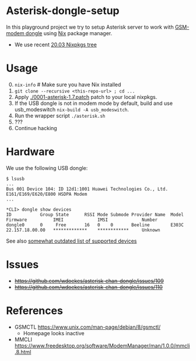 Asterisk-dongle-setup
=====================

In this playground project we try to setup Asterisk server to work with
[GSM-modem dongle](https://github.com/wdoekes/asterisk-chan-dongle) using
[Nix](https://nixos.org) package manager.

* We use recent
  [20.03 Nixpkgs tree](https://github.com/NixOS/nixpkgs/tree/076c67fdea6d0529a568c7d0e0a72e6bc161ecf5/)


Usage
=====

0. `nix-info` # Make sure you have Nix installed
1. `git clone --recursive <this-repo-url> ; cd ...`
2. Apply [./0001-asterisk-1.7.patch](./0001-asterisk-1.7.patch) patch to your
   local nixpkgs.
3. If the USB dongle is not in modem mode by default, build and use
   usb_modeswitch `nix-build -A usb_modeswitch`.
4. Run the wrapper script `./asterisk.sh`
5. ???
6. Continue hacking

Hardware
========

We use the following USB dongle:


```
$ lsusb
...
Bus 001 Device 104: ID 12d1:1001 Huawei Technologies Co., Ltd.  E161/E169/E620/E800 HSDPA Modem
...
```

```
*CLI> dongle show devices
ID           Group State      RSSI Mode Submode Provider Name  Model      Firmware          IMEI             IMSI             Number        
dongle0      0     Free       16   0    0       Beeline        E303C      22.157.18.00.00   *************    ************     Unknown
```

See also [somewhat outdated list of supported devices](https://github.com/bg111/asterisk-chan-dongle/wiki/Requirements-and-Limitations)

Issues
======


* ~~https://github.com/wdoekes/asterisk-chan-dongle/issues/109~~
* ~~https://github.com/wdoekes/asterisk-chan-dongle/issues/110~~


References
==========

* GSMCTL https://www.unix.com/man-page/debian/8/gsmctl/
  - Homepage looks inactive
* MMCLI https://www.freedesktop.org/software/ModemManager/man/1.0.0/mmcli.8.html
